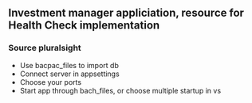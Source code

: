 ## Investment manager appliciation, resource for Health Check implementation

### Source pluralsight 
- Use bacpac_files to import db
- Connect server in appsettings
- Choose your ports
- Start app through bach_files, or choose multiple startup in vs


